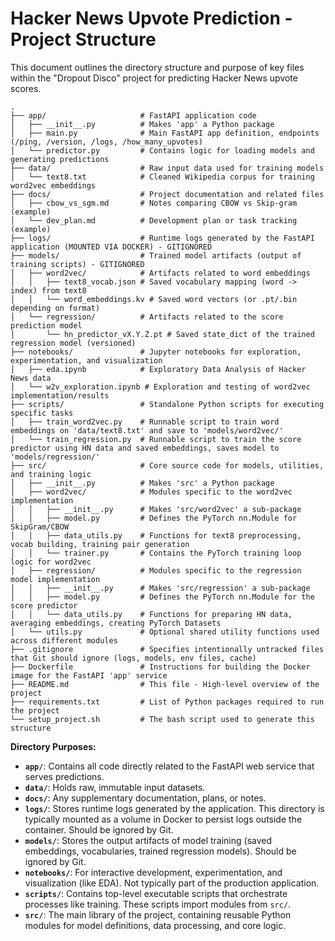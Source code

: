 # Hacker News Upvote Prediction - Project Structure

This document outlines the directory structure and purpose of key files within the "Dropout Disco" project for predicting Hacker News upvote scores.

```
.
├── app/                     # FastAPI application code
│   ├── __init__.py          # Makes 'app' a Python package
│   ├── main.py              # Main FastAPI app definition, endpoints (/ping, /version, /logs, /how_many_upvotes)
│   └── predictor.py         # Contains logic for loading models and generating predictions
├── data/                    # Raw input data used for training models
│   └── text8.txt            # Cleaned Wikipedia corpus for training word2vec embeddings
├── docs/                    # Project documentation and related files
│   ├── cbow_vs_sgm.md       # Notes comparing CBOW vs Skip-gram (example)
│   └── dev_plan.md          # Development plan or task tracking (example)
├── logs/                    # Runtime logs generated by the FastAPI application (MOUNTED VIA DOCKER) - GITIGNORED
├── models/                  # Trained model artifacts (output of training scripts) - GITIGNORED
│   ├── word2vec/            # Artifacts related to word embeddings
│   │   ├── text8_vocab.json # Saved vocabulary mapping (word -> index) from text8
│   │   └── word_embeddings.kv # Saved word vectors (or .pt/.bin depending on format)
│   └── regression/          # Artifacts related to the score prediction model
│       └── hn_predictor_vX.Y.Z.pt # Saved state_dict of the trained regression model (versioned)
├── notebooks/               # Jupyter notebooks for exploration, experimentation, and visualization
│   ├── eda.ipynb            # Exploratory Data Analysis of Hacker News data
│   └── w2v_exploration.ipynb # Exploration and testing of word2vec implementation/results
├── scripts/                 # Standalone Python scripts for executing specific tasks
│   ├── train_word2vec.py    # Runnable script to train word embeddings on 'data/text8.txt' and save to 'models/word2vec/'
│   └── train_regression.py  # Runnable script to train the score predictor using HN data and saved embeddings, saves model to 'models/regression/'
├── src/                     # Core source code for models, utilities, and training logic
│   ├── __init__.py          # Makes 'src' a Python package
│   ├── word2vec/            # Modules specific to the word2vec implementation
│   │   ├── __init__.py      # Makes 'src/word2vec' a sub-package
│   │   ├── model.py         # Defines the PyTorch nn.Module for SkipGram/CBOW
│   │   ├── data_utils.py    # Functions for text8 preprocessing, vocab building, training pair generation
│   │   └── trainer.py       # Contains the PyTorch training loop logic for word2vec
│   ├── regression/          # Modules specific to the regression model implementation
│   │   ├── __init__.py      # Makes 'src/regression' a sub-package
│   │   ├── model.py         # Defines the PyTorch nn.Module for the score predictor
│   │   └── data_utils.py    # Functions for preparing HN data, averaging embeddings, creating PyTorch Datasets
│   └── utils.py             # Optional shared utility functions used across different modules
├── .gitignore               # Specifies intentionally untracked files that Git should ignore (logs, models, env files, cache)
├── Dockerfile               # Instructions for building the Docker image for the FastAPI 'app' service
├── README.md                # This file - High-level overview of the project
├── requirements.txt         # List of Python packages required to run the project
└── setup_project.sh         # The bash script used to generate this structure
```

**Directory Purposes:**

*   **`app/`**: Contains all code directly related to the FastAPI web service that serves predictions.
*   **`data/`**: Holds raw, immutable input datasets.
*   **`docs/`**: Any supplementary documentation, plans, or notes.
*   **`logs/`**: Stores runtime logs generated by the application. This directory is typically mounted as a volume in Docker to persist logs outside the container. Should be ignored by Git.
*   **`models/`**: Stores the output artifacts of model training (saved embeddings, vocabularies, trained regression models). Should be ignored by Git.
*   **`notebooks/`**: For interactive development, experimentation, and visualization (like EDA). Not typically part of the production application.
*   **`scripts/`**: Contains top-level executable scripts that orchestrate processes like training. These scripts import modules from `src/`.
*   **`src/`**: The main library of the project, containing reusable Python modules for model definitions, data processing, and core logic.
